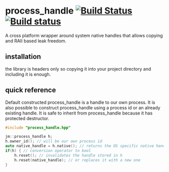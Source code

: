 # process_handle [![Build Status](https://travis-ci.org/JustasMasiulis/process_handle.svg?branch=master)](https://travis-ci.org/JustasMasiulis/process_handle) [![Build status](https://ci.appveyor.com/api/projects/status/3osunqdm82hkg3is?svg=true)](https://ci.appveyor.com/project/JustasMasiulis/process-handle)
A cross platform wrapper around system native handles that allows copying and RAII based leak freedom.

## installation
the library is headers only so copying it into your project directory and including it is enough.

## quick reference
Default constructed process_handle is a handle to our own process.
It is also possible to construct process_handle using a process id
or an already existing handle.
It is safe to inherit from process_handle because it has protected destructor.
```c++
#include "process_handle.hpp"

jm::process_handle h;
h.owner_id(); // will be our own process id
auto native_handle = h.native(); // returns the OS specific native handle
if(h) { // conversion operator to bool
	h.reset(); // invalidates the handle stored in h
	h.reset(native_handle); // or replaces it with a new one
}
```
